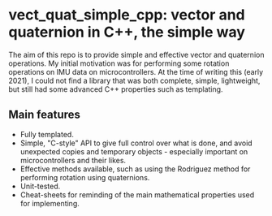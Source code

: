 # vect_quat_simple_cpp: vector and quaternion in C++, the simple way

The aim of this repo is to provide simple and effective vector and quaternion operations. My initial motivation was for performing some rotation operations on IMU data on microcontrollers. At the time of writing this (early 2021), I could not find a library that was both complete, simple, lightweight, but still had some advanced C++ properties such as templating.

## Main features

- Fully templated.
- Simple, "C-style" API to give full control over what is done, and avoid unexpected copies and temporary objects - especially important on microcontrollers and their likes.
- Effective methods available, such as using the Rodriguez method for performing rotation using quaternions.
- Unit-tested.
- Cheat-sheets for reminding of the main mathematical properties used for implementing.

